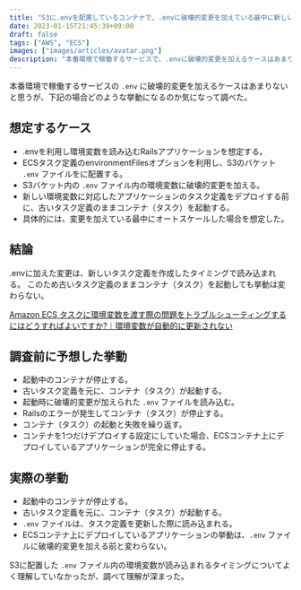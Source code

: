 ```yaml
---
title: "S3に.envを配置しているコンテナで、.envに破壊的変更を加えている最中に新しいコンテナが起動するとどうなるのか調べた"
date: 2023-01-15T21:45:39+09:00
draft: false
tags: ["AWS", "ECS"]
images: ["images/articles/avatar.png"]
description: "本番環境で稼働するサービスで、.envに破壊的変更を加えるケースはあまりないと思うが、下記の場合どのような挙動になるのか気になって調べた。結論として、.envに加えた変更は、新しいタスク定義を作成したタイミングで読み込まれる。このため古いタスク定義のままコンテナ（タスク）を起動しても挙動は変わらない。"
---
```


本番環境で稼働するサービスの `.env` に破壊的変更を加えるケースはあまりないと思うが、下記の場合どのような挙動になるのか気になって調べた。

## 想定するケース

- .envを利用し環境変数を読み込むRailsアプリケーションを想定する。
- ECSタスク定義のenvironmentFilesオプションを利用し、S3のバケット `.env` ファイルをに配置する。
- S3バケット内の `.env` ファイル内の環境変数に破壊的変更を加える。
- 新しい環境変数に対応したアプリケーションのタスク定義をデプロイする前に、古いタスク定義のままコンテナ（タスク）を起動する。
- 具体的には、変更を加えている最中にオートスケールした場合を想定した。

## 結論

.envに加えた変更は、新しいタスク定義を作成したタイミングで読み込まれる。
このため古いタスク定義のままコンテナ（タスク）を起動しても挙動は変わらない。

[Amazon ECS タスクに環境変数を渡す際の問題をトラブルシューティングするにはどうすればよいですか?｜環境変数が自動的に更新されない](https://aws.amazon.com/jp/premiumsupport/knowledge-center/ecs-task-environment-variables/#%E7%92%B0%E5%A2%83%E5%A4%89%E6%95%B0%E3%81%8C%E8%87%AA%E5%8B%95%E7%9A%84%E3%81%AB%E6%9B%B4%E6%96%B0%E3%81%95%E3%82%8C%E3%81%AA%E3%81%84)

## 調査前に予想した挙動

- 起動中のコンテナが停止する。
- 古いタスク定義を元に、コンテナ（タスク）が起動する。
- 起動時に破壊的変更が加えられた `.env` ファイルを読み込む。
- Railsのエラーが発生してコンテナ（タスク）が停止する。
- コンテナ（タスク）の起動と失敗を繰り返す。
- コンテナを1つだけデプロイする設定にしていた場合、ECSコンテナ上にデプロイしているアプリケーションが完全に停止する。

## 実際の挙動

- 起動中のコンテナが停止する。
- 古いタスク定義を元に、コンテナ（タスク）が起動する。
- `.env` ファイルは、タスク定義を更新した際に読み込まれる。
- ECSコンテナ上にデプロイしているアプリケーションの挙動は、`.env` ファイルに破壊的変更を加える前と変わらない。

S3に配置した `.env` ファイル内の環境変数が読み込まれるタイミングについてよく理解していなかったが、調べて理解が深まった。
